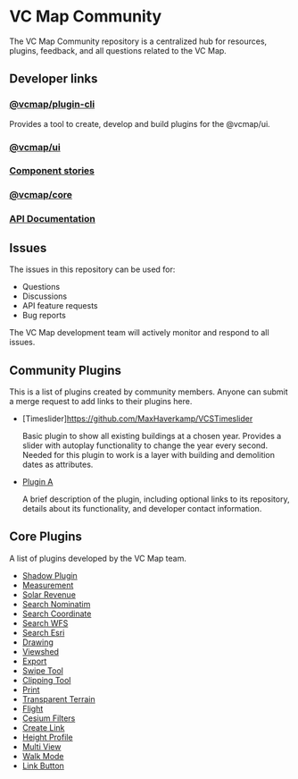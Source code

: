 # VC Map Community
The VC Map Community repository is a centralized hub for resources, plugins, feedback, and all questions related to
the VC Map.

## Developer links
### [@vcmap/plugin-cli](https://github.com/virtualcitySYSTEMS/map-plugin-cli)
Provides a tool to create, develop and build plugins for the @vcmap/ui.

### [@vcmap/ui](https://github.com/virtualcitySYSTEMS/map-ui)
### [Component stories](https://lib.virtualcitymap.de/ui/6.0/story/)
### [@vcmap/core](https://github.com/virtualcitySYSTEMS/map-core)
### [API Documentation](https://lib.virtualcitymap.de/core/6.0/docs/)

## Issues
The issues in this repository can be used for:
- Questions
- Discussions
- API feature requests
- Bug reports

The VC Map development team will actively monitor and respond to all issues.

## Community Plugins
This is a list of plugins created by community members. Anyone can submit a merge request to add links to their
plugins here.

- [Timeslider]https://github.com/MaxHaverkamp/VCSTimeslider

     Basic plugin to show all existing buildings at a chosen year. Provides a slider with autoplay functionality to
     change the year every second. Needed for this plugin to work is a layer with building and demolition dates as
     attributes.
     
- [Plugin A](Link)

     A brief description of the plugin, including optional links to its repository, details about its functionality,
     and developer contact information.

## Core Plugins
A list of plugins developed by the VC Map team.

- [Shadow Plugin](https://github.com/virtualcitySYSTEMS/map-shadow)
- [Measurement](https://github.com/virtualcitySYSTEMS/map-measurement)
- [Solar Revenue](https://github.com/virtualcitySYSTEMS/map-solar-revenue)
- [Search Nominatim](https://github.com/virtualcitySYSTEMS/map-search-nominatim)
- [Search Coordinate](https://github.com/virtualcitySYSTEMS/map-search-coordinate)
- [Search WFS](https://github.com/virtualcitySYSTEMS/map-search-wfs)
- [Search Esri](https://github.com/virtualcitySYSTEMS/map-search-esri)
- [Drawing](https://github.com/virtualcitySYSTEMS/map-draw)
- [Viewshed](https://github.com/virtualcitySYSTEMS/map-viewshed)
- [Export](https://github.com/virtualcitySYSTEMS/map-export)
- [Swipe Tool](https://github.com/virtualcitySYSTEMS/map-swipe-tool)
- [Clipping Tool](https://github.com/virtualcitySYSTEMS/map-clipping-tool)
- [Print](https://github.com/virtualcitySYSTEMS/map-print)
- [Transparent Terrain](https://github.com/virtualcitySYSTEMS/map-transparent-terrain)
- [Flight](https://github.com/virtualcitySYSTEMS/map-flightn)
- [Cesium Filters](https://github.com/virtualcitySYSTEMS/map-cesium-filters)
- [Create Link](https://github.com/virtualcitySYSTEMS/map-create-link)
- [Height Profile](https://github.com/virtualcitySYSTEMS/map-heightprofile)
- [Multi View](https://github.com/virtualcitySYSTEMS/map-multi-view)
- [Walk Mode](https://github.com/virtualcitySYSTEMS/map-walk)
- [Link Button](https://github.com/virtualcitySYSTEMS/map-link-button)
